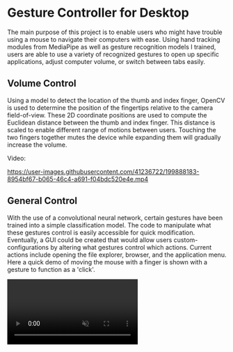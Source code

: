 # Gesture Controller for Desktop
The main purpose of this project is to enable users who might have trouble using a mouse to navigate their computers with ease. Using hand tracking modules from MediaPipe as well as gesture recognition models I trained, users are able to use a variety of recognized gestures to open up specific applications, adjust computer volume, or switch between tabs easily.

## Volume Control
Using a model to detect the location of the thumb and index finger, OpenCV is used to determine the position of the fingertips relative to the camera field-of-view. These 2D coordinate positions are used to compute the Euclidean distance between the thumb and index finger. This distance is scaled to enable different range of motions between users. Touching the two fingers together mutes the device while expanding them will gradually increase the volume.

Video:

https://user-images.githubusercontent.com/41236722/199888183-8954bf67-b065-46c4-a691-f04bdc520e4e.mp4

## General Control
With the use of a convolutional neural network, certain gestures have been trained into a simple classification model. The code to manipulate what these gestures control is easily accessible for quick modification. Eventually, a GUI could be created that would allow users custom-configurations by altering what gestures control which actions. Current actions include opening the file explorer, browser, and the application menu. Here a quick demo of moving the mouse with a finger is shown with a gesture to function as a 'click'.


<video src="https://github.com/SachinSulkunte/SachinSulkunte.github.io/assets/41236722/681f92ff-507b-43f4-be13-029429aba824" data-canonical-src="https://github.com/SachinSulkunte/SachinSulkunte.github.io/assets/41236722/681f92ff-507b-43f4-be13-029429aba824" controls="controls" muted="muted" class="d-block rounded-bottom-2 width-fit" style="max-height:300px;"></video>
